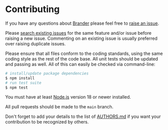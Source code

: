 # Contributing

If you have any questions about [Brander](https://github.com/neocotic/brander) please feel free to
[raise an issue](https://github.com/neocotic/brander/issues/new).

Please [search existing issues](https://github.com/neocotic/brander/issues) for the same feature and/or issue before
raising a new issue. Commenting on an existing issue is usually preferred over raising duplicate issues.

Please ensure that all files conform to the coding standards, using the same coding style as the rest of the code base.
All unit tests should be updated and passing as well. All of this can easily be checked via command-line:

``` bash
# install/update package dependencies
$ npm install
# run test suite
$ npm test
```

You must have at least [Node.js](https://nodejs.org) version 18 or newer installed.

All pull requests should be made to the `main` branch.

Don't forget to add your details to the list of [AUTHORS.md](https://github.com/neocotic/brander/blob/main/AUTHORS.md)
if you want your contribution to be recognized by others.
